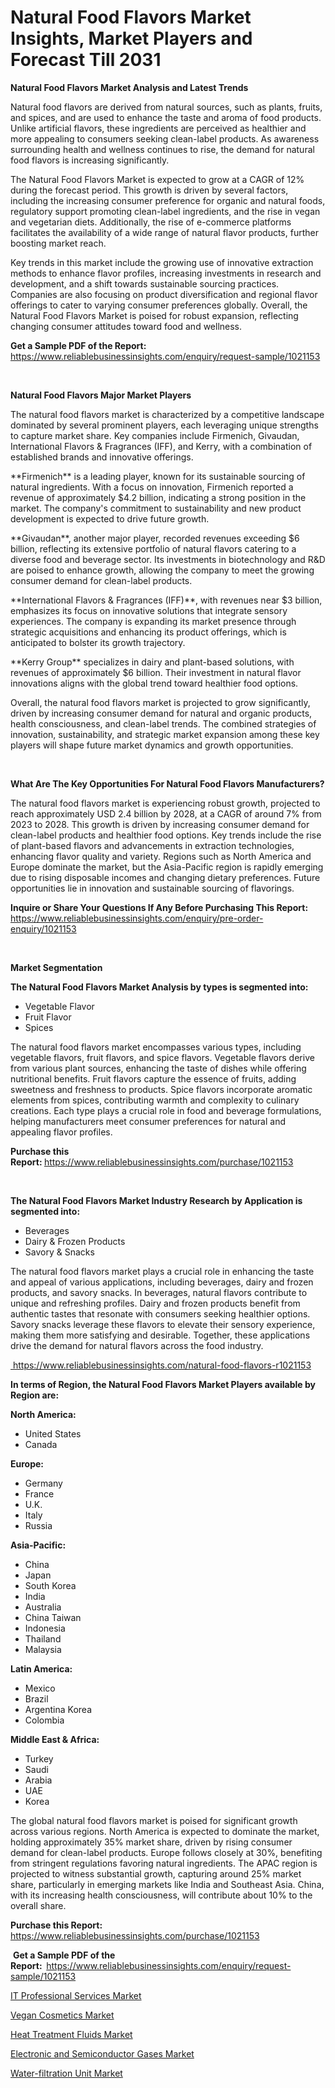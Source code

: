 <p><h1>Natural Food Flavors Market Insights, Market Players and Forecast Till 2031</h1></p><p><strong>Natural Food Flavors Market Analysis and Latest Trends</strong></p>
<p><p>Natural food flavors are derived from natural sources, such as plants, fruits, and spices, and are used to enhance the taste and aroma of food products. Unlike artificial flavors, these ingredients are perceived as healthier and more appealing to consumers seeking clean-label products. As awareness surrounding health and wellness continues to rise, the demand for natural food flavors is increasing significantly.</p><p>The Natural Food Flavors Market is expected to grow at a CAGR of 12% during the forecast period. This growth is driven by several factors, including the increasing consumer preference for organic and natural foods, regulatory support promoting clean-label ingredients, and the rise in vegan and vegetarian diets. Additionally, the rise of e-commerce platforms facilitates the availability of a wide range of natural flavor products, further boosting market reach.</p><p>Key trends in this market include the growing use of innovative extraction methods to enhance flavor profiles, increasing investments in research and development, and a shift towards sustainable sourcing practices. Companies are also focusing on product diversification and regional flavor offerings to cater to varying consumer preferences globally. Overall, the Natural Food Flavors Market is poised for robust expansion, reflecting changing consumer attitudes toward food and wellness.</p></p>
<p><strong>Get a Sample PDF of the Report:&nbsp;</strong> <a href="https://www.reliablebusinessinsights.com/enquiry/request-sample/1021153?utm_campaign=1837&utm_medium=2&utm_source=Github&utm_content=ia&utm_term=04122024&utm_id=natural-food-flavors">https://www.reliablebusinessinsights.com/enquiry/request-sample/1021153</a></p>
<p>&nbsp;</p>
<p><strong>Natural Food Flavors Major Market Players</strong></p>
<p><p>The natural food flavors market is characterized by a competitive landscape dominated by several prominent players, each leveraging unique strengths to capture market share. Key companies include Firmenich, Givaudan, International Flavors & Fragrances (IFF), and Kerry, with a combination of established brands and innovative offerings.</p><p>**Firmenich** is a leading player, known for its sustainable sourcing of natural ingredients. With a focus on innovation, Firmenich reported a revenue of approximately $4.2 billion, indicating a strong position in the market. The company's commitment to sustainability and new product development is expected to drive future growth.</p><p>**Givaudan**, another major player, recorded revenues exceeding $6 billion, reflecting its extensive portfolio of natural flavors catering to a diverse food and beverage sector. Its investments in biotechnology and R&D are poised to enhance growth, allowing the company to meet the growing consumer demand for clean-label products.</p><p>**International Flavors & Fragrances (IFF)**, with revenues near $3 billion, emphasizes its focus on innovative solutions that integrate sensory experiences. The company is expanding its market presence through strategic acquisitions and enhancing its product offerings, which is anticipated to bolster its growth trajectory.</p><p>**Kerry Group** specializes in dairy and plant-based solutions, with revenues of approximately $6 billion. Their investment in natural flavor innovations aligns with the global trend toward healthier food options.</p><p>Overall, the natural food flavors market is projected to grow significantly, driven by increasing consumer demand for natural and organic products, health consciousness, and clean-label trends. The combined strategies of innovation, sustainability, and strategic market expansion among these key players will shape future market dynamics and growth opportunities.</p></p>
<p>&nbsp;</p>
<p><strong>What Are The Key Opportunities For Natural Food Flavors Manufacturers?</strong></p>
<p><p>The natural food flavors market is experiencing robust growth, projected to reach approximately USD 2.4 billion by 2028, at a CAGR of around 7% from 2023 to 2028. This growth is driven by increasing consumer demand for clean-label products and healthier food options. Key trends include the rise of plant-based flavors and advancements in extraction technologies, enhancing flavor quality and variety. Regions such as North America and Europe dominate the market, but the Asia-Pacific region is rapidly emerging due to rising disposable incomes and changing dietary preferences. Future opportunities lie in innovation and sustainable sourcing of flavorings.</p></p>
<p><strong>Inquire or Share Your Questions If Any Before Purchasing This Report:</strong> <a href="https://www.reliablebusinessinsights.com/enquiry/pre-order-enquiry/1021153?utm_campaign=1837&utm_medium=2&utm_source=Github&utm_content=ia&utm_term=04122024&utm_id=natural-food-flavors">https://www.reliablebusinessinsights.com/enquiry/pre-order-enquiry/1021153</a></p>
<p>&nbsp;</p>
<p><strong>Market Segmentation</strong></p>
<p><strong>The Natural Food Flavors Market Analysis by types is segmented into:</strong></p>
<p><ul><li>Vegetable Flavor</li><li>Fruit Flavor</li><li>Spices</li></ul></p>
<p><p>The natural food flavors market encompasses various types, including vegetable flavors, fruit flavors, and spice flavors. Vegetable flavors derive from various plant sources, enhancing the taste of dishes while offering nutritional benefits. Fruit flavors capture the essence of fruits, adding sweetness and freshness to products. Spice flavors incorporate aromatic elements from spices, contributing warmth and complexity to culinary creations. Each type plays a crucial role in food and beverage formulations, helping manufacturers meet consumer preferences for natural and appealing flavor profiles.</p></p>
<p><strong>Purchase this Report:&nbsp;</strong><a href="https://www.reliablebusinessinsights.com/purchase/1021153?utm_campaign=1837&utm_medium=2&utm_source=Github&utm_content=ia&utm_term=04122024&utm_id=natural-food-flavors">https://www.reliablebusinessinsights.com/purchase/1021153</a></p>
<p>&nbsp;</p>
<p><strong>The Natural Food Flavors Market Industry Research by Application is segmented into:</strong></p>
<p><ul><li>Beverages</li><li>Dairy & Frozen Products</li><li>Savory & Snacks</li></ul></p>
<p><p>The natural food flavors market plays a crucial role in enhancing the taste and appeal of various applications, including beverages, dairy and frozen products, and savory snacks. In beverages, natural flavors contribute to unique and refreshing profiles. Dairy and frozen products benefit from authentic tastes that resonate with consumers seeking healthier options. Savory snacks leverage these flavors to elevate their sensory experience, making them more satisfying and desirable. Together, these applications drive the demand for natural flavors across the food industry.</p></p>
<p><a href="https://www.reliablebusinessinsights.com/natural-food-flavors-r1021153?utm_campaign=1837&utm_medium=2&utm_source=Github&utm_content=ia&utm_term=04122024&utm_id=natural-food-flavors">&nbsp;https://www.reliablebusinessinsights.com/natural-food-flavors-r1021153</a></p>
<p><strong>In terms of Region, the Natural Food Flavors Market Players available by Region are:</strong></p>
<p>
    <p> <strong> North America: </strong>
        <ul>
            <li>United States</li>
            <li>Canada</li>
        </ul>
        </p> 
    <p> <strong> Europe: </strong>
        <ul>
            <li>Germany</li>
            <li>France</li>
            <li>U.K.</li>
            <li>Italy</li>
            <li>Russia</li>
        </ul>
        </p> 
    <p> <strong> Asia-Pacific: </strong>
        <ul>
            <li>China</li>
            <li>Japan</li>
            <li>South Korea</li>
            <li>India</li>
            <li>Australia</li>
            <li>China Taiwan</li>
            <li>Indonesia</li>
            <li>Thailand</li>
            <li>Malaysia</li>
        </ul>
        </p> 
    <p> <strong> Latin America: </strong>
        <ul>
            <li>Mexico</li>
            <li>Brazil</li>
            <li>Argentina Korea</li>
            <li>Colombia</li>
        </ul>
        </p> 
    <p> <strong> Middle East & Africa: </strong>
        <ul>
            <li>Turkey</li>
            <li>Saudi</li>
            <li>Arabia</li>
            <li>UAE</li>
            <li>Korea</li>
        </ul>
    </p>
    </p>
<p><p>The global natural food flavors market is poised for significant growth across various regions. North America is expected to dominate the market, holding approximately 35% market share, driven by rising consumer demand for clean-label products. Europe follows closely at 30%, benefiting from stringent regulations favoring natural ingredients. The APAC region is projected to witness substantial growth, capturing around 25% market share, particularly in emerging markets like India and Southeast Asia. China, with its increasing health consciousness, will contribute about 10% to the overall share.</p></p>
<p><strong>Purchase this Report: </strong><a href="https://www.reliablebusinessinsights.com/purchase/1021153?utm_campaign=1837&utm_medium=2&utm_source=Github&utm_content=ia&utm_term=04122024&utm_id=natural-food-flavors">https://www.reliablebusinessinsights.com/purchase/1021153</a></p>
<p>&nbsp;<strong>Get a Sample PDF of the Report:&nbsp;&nbsp;</strong><a href="https://www.reliablebusinessinsights.com/enquiry/request-sample/1021153?utm_campaign=1837&utm_medium=2&utm_source=Github&utm_content=ia&utm_term=04122024&utm_id=natural-food-flavors">https://www.reliablebusinessinsights.com/enquiry/request-sample/1021153</a></p>
<p><strong></strong></p>
<p><p><a href="https://www.linkedin.com/pulse/professional-services-market-research-key-insights-driving-odpfe?utm_campaign=1837&utm_medium=2&utm_source=Github&utm_content=ia&utm_term=04122024&utm_id=natural-food-flavors">IT Professional Services Market</a></p><p><a href="https://www.linkedin.com/pulse/forecasting-growth-vegan-cosmetics-market-size-scope-cagr-iavse?utm_campaign=1837&utm_medium=2&utm_source=Github&utm_content=ia&utm_term=04122024&utm_id=natural-food-flavors">Vegan Cosmetics Market</a></p><p><a href="https://issuu.com/reportprime-2/docs/heat-treatment-fluids-market-size-2030.pptx?utm_campaign=1837&utm_medium=2&utm_source=Github&utm_content=ia&utm_term=04122024&utm_id=natural-food-flavors">Heat Treatment Fluids Market</a></p><p><a href="https://issuu.com/reportprime-2/docs/electronic-and-semiconductor-gases-market-size-203?utm_campaign=1837&utm_medium=2&utm_source=Github&utm_content=ia&utm_term=04122024&utm_id=natural-food-flavors">Electronic and Semiconductor Gases Market</a></p><p><a href="https://github.com/tona7vba/Market-Research-Report-List-1/blob/main/water-filtration-unit-market.md?utm_campaign=1837&utm_medium=2&utm_source=Github&utm_content=ia&utm_term=04122024&utm_id=natural-food-flavors">Water-filtration Unit Market</a></p></p>